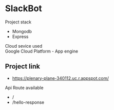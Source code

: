 # SlackBot

Project stack
- Mongodb
- Express

Cloud sevice used <br/>
 Google Cloud Platform  - App engine

## Project link
- https://plenary-plane-340112.uc.r.appspot.com/

Api Route available
- /
- /hello-response
